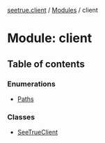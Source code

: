 [seetrue.client](../README.md) / [Modules](../modules.md) / client

# Module: client

## Table of contents

### Enumerations

- [Paths](../enums/client.Paths.md)

### Classes

- [SeeTrueClient](../classes/client.SeeTrueClient.md)
